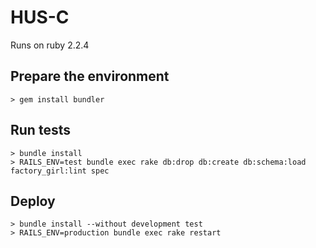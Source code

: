 HUS-C
=====

Runs on ruby 2.2.4

Prepare the environment
-----------------------

```
> gem install bundler
```

Run tests
---------

```
> bundle install
> RAILS_ENV=test bundle exec rake db:drop db:create db:schema:load factory_girl:lint spec
```

Deploy
------

```
> bundle install --without development test
> RAILS_ENV=production bundle exec rake restart
```